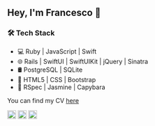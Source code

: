 ## Hey, I'm Francesco 👋

### 🛠 Tech Stack 
- 💻 Ruby | JavaScript | Swift 
- 🌐 Rails | SwiftUI | SwiftUIKit | jQuery | Sinatra
- 🛢 PostgreSQL | SQLite
- 🎨 HTML5 | CSS | Bootstrap
- 🔧 RSpec | Jasmine | Capybara

You can find my CV [here](https://github.com/francescoFH/CV)

[<img src='https://cdn.jsdelivr.net/npm/simple-icons@3.0.1/icons/github.svg' alt='github' height='20'>](https://github.com/francescoFH)  [<img src='https://cdn.jsdelivr.net/npm/simple-icons@3.0.1/icons/linkedin.svg' alt='linkedin' height='20'>](https://www.linkedin.com/in/francesco-facca-7338b0156/)  [<img src='https://cdn.jsdelivr.net/npm/simple-icons@3.0.1/icons/codewars.svg' alt='codewars' height='20'>](https://www.codewars.com/users/francescoFH)
